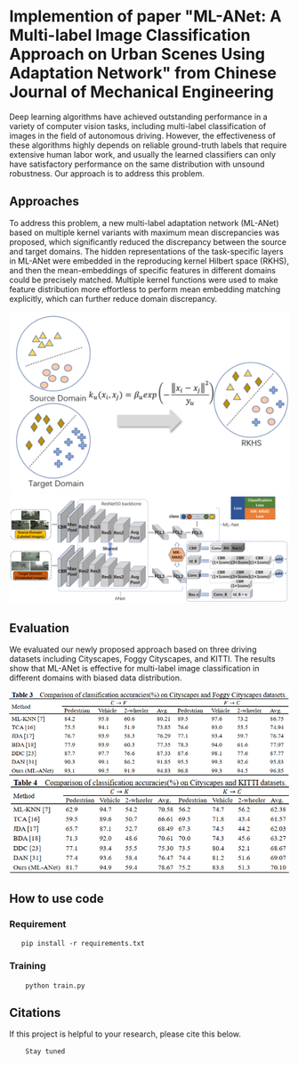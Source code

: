 # Implemention of paper "ML-ANet: A Multi-label Image Classification Approach on Urban Scenes Using Adaptation Network" from Chinese Journal of Mechanical Engineering

Deep learning algorithms have achieved outstanding performance in a variety of computer vision tasks, including multi-label classification of images in the field of autonomous driving. However, the effectiveness of these algorithms highly depends on reliable ground-truth labels that require extensive human labor work, and usually the learned classifiers can only have satisfactory performance on the same distribution with
unsound robustness. Our approach is to address this problem.

## Approaches

To address this problem, a new multi-label adaptation network (ML-ANet) based on multiple kernel variants with maximum mean discrepancies was proposed, which significantly reduced the discrepancy between the source and target domains. The hidden representations of the task-specific layers in ML-ANet were embedded in the reproducing kernel Hilbert space (RKHS), and then the mean-embeddings of specific features in different domains could be precisely matched. Multiple kernel functions were used to make feature distribution more effortless to perform mean embedding matching explicitly, which can further reduce domain discrepancy.

![avatar](info/info-1.jpg)
![avatar](info/network.jpg)

## Evaluation

We evaluated our newly proposed approach based on three driving datasets including Cityscapes, Foggy Cityscapes, and KITTI. The
results show that ML-ANet is effective for multi-label image classification in different domains with biased data distribution.

![avatar](info/info-2.jpg)
![avatar](info/info-3.jpg)

## How to use code
### Requirement

 ```
    pip install -r requirements.txt
```

### Training

```angular2
    python train.py
```

## Citations

If this project is helpful to your research, please cite this below.
```angular2
    Stay tuned
```
